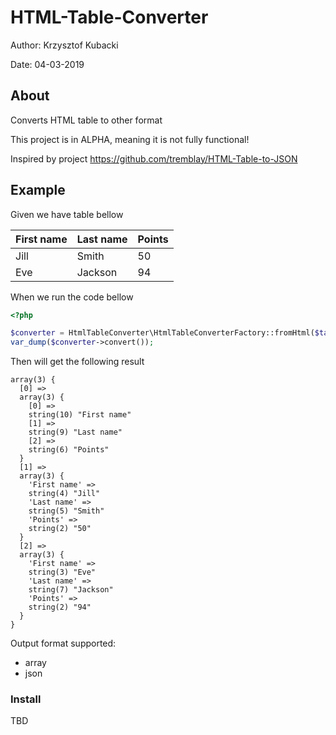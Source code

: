 HTML-Table-Converter
==================

Author: Krzysztof Kubacki

Date:   04-03-2019

## About
Converts HTML table to other format

This project is in ALPHA, meaning it is not fully functional!

Inspired by project https://github.com/tremblay/HTML-Table-to-JSON 

## Example
Given we have table bellow
<table summary="Documents" id="points" title="Player point list">
  <thead>
  <tr>
    <th>First name</th>
    <th>Last name</th>
    <th>Points</th>
  </tr>
  </thead>
  <tbody>
    <tr>
      <td>Jill</td>
      <td>Smith</td>
      <td>50</td>
    </tr>
    <tr>
      <td>Eve</td>
      <td>Jackson</td>
      <td>94</td>
    </tr>
  </tbody>
</table>

When we run the code bellow 
```php
<?php

$converter = HtmlTableConverter\HtmlTableConverterFactory::fromHtml($tableHtml);
var_dump($converter->convert()); 

```

Then will get the following result
```
array(3) {
  [0] =>
  array(3) {
    [0] =>
    string(10) "First name"
    [1] =>
    string(9) "Last name"
    [2] =>
    string(6) "Points"
  }
  [1] =>
  array(3) {
    'First name' =>
    string(4) "Jill"
    'Last name' =>
    string(5) "Smith"
    'Points' =>
    string(2) "50"
  }
  [2] =>
  array(3) {
    'First name' =>
    string(3) "Eve"
    'Last name' =>
    string(7) "Jackson"
    'Points' =>
    string(2) "94"
  }
}
```

Output format supported:
* array
* json

### Install
TBD